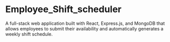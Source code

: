# Employee_Shift_scheduler
A full-stack web application built with React, Express.js, and MongoDB that allows employees to submit their availability and automatically generates a weekly shift schedule.
